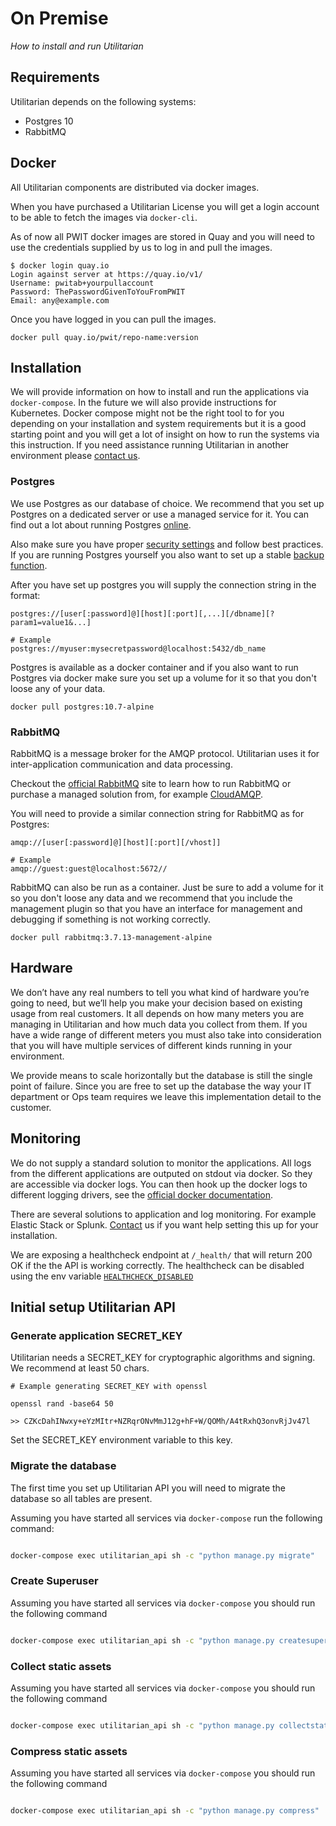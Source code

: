 # On Premise

*How to install and run Utilitarian*



## Requirements

Utilitarian depends on the following systems:

* Postgres 10
* RabbitMQ


## Docker

All Utilitarian components are distributed via docker images.  


When you have purchased a Utilitarian License you will get a login account to 
be able to fetch the images via `docker-cli`.


As of now all PWIT docker images are stored in Quay and you will need to use the 
credentials supplied by us to log in and pull the images.


```
$ docker login quay.io
Login against server at https://quay.io/v1/
Username: pwitab+yourpullaccount
Password: ThePasswordGivenToYouFromPWIT
Email: any@example.com

```

Once you have logged in you can pull the images.

```
docker pull quay.io/pwit/repo-name:version

```

## Installation

We will provide information on how to install and run the applications via 
`docker-compose`. In the future we will also provide instructions for Kubernetes.
Docker compose might not be the right tool to for you depending on your 
installation and system requirements but it is a good starting point and you 
will get a lot of insight on how to run the systems via this instruction. If 
you need assistance running Utilitarian in another environment please [contact us](index.md#get-in-contact). 


### Postgres

We use Postgres as our database of choice. We recommend that you set up 
Postgres on a dedicated server or use a managed service for it. You can find out 
a lot about running Postgres [online](https://www.digitalocean.com/community/tutorials/how-to-install-and-use-postgresql-on-ubuntu-18-04).

Also make sure you have proper [security settings](https://www.digitalocean.com/community/tutorials/how-to-secure-postgresql-on-an-ubuntu-vps)
and follow best practices. If you are running Postgres yourself you also want 
to set up a stable [backup function](https://www.digitalocean.com/community/tutorials/how-to-backup-postgresql-databases-on-an-ubuntu-vps).

After you have set up postgres you will supply the connection string in the format:

```
postgres://[user[:password]@][host][:port][,...][/dbname][?param1=value1&...]
``` 

```
# Example
postgres://myuser:mysecretpassword@localhost:5432/db_name
```

Postgres is available as a docker container and if you also want to run Postgres 
via docker make sure you set up a volume for it so that you don't loose any of 
your data. 

```
docker pull postgres:10.7-alpine
```

### RabbitMQ

RabbitMQ is a message broker for the AMQP protocol. Utilitarian uses it for 
inter-application communication and data processing.

Checkout the [official RabbitMQ](https://www.rabbitmq.com/) site to learn how 
to run RabbitMQ or purchase a managed solution from, for 
example [CloudAMQP](https://www.cloudamqp.com/).

You will need to provide a similar connection string for RabbitMQ as for Postgres:

```
amqp://[user[:password]@][host][:port][/vhost]]

```

```
# Example
amqp://guest:guest@localhost:5672//
```

RabbitMQ can also be run as a container. Just be sure to add a volume for it so
you don't loose any data and we recommend that you include the management plugin 
so that you have an interface for management and debugging if something is not 
working correctly.

```
docker pull rabbitmq:3.7.13-management-alpine
```


## Hardware

We don’t have any real numbers to tell you what kind of hardware you’re going 
to need, but we’ll help you make your decision based on existing usage from 
real customers. It all depends on how many meters you are managing in Utilitarian 
and how much data you collect from them. If you have a wide range of different 
meters you must also take into consideration that you will have multiple 
services of different kinds running in your environment.

We provide means to scale horizontally but the database is still the single 
point of failure. Since you are free to set up the database the way your IT 
department or Ops team requires we leave this implementation detail to the 
customer.   


## Monitoring

We do not supply a standard solution to monitor the applications. All logs 
from the different applications are outputed on stdout via docker. So they are
accessible via docker logs. You can then hook up the docker logs to different 
logging drivers, see the [official docker documentation](https://docs.docker.com/config/containers/logging/configure/). 

There are several solutions to application and log monitoring. For example 
Elastic Stack or Splunk. [Contact](index.md#get-in-contact) us if you want help setting this up for your 
installation.

We are exposing a healthcheck endpoint at `/_health/` that will return 200 OK if 
the the API is working correctly. The healthcheck can be disabled using the env 
variable [`HEALTHCHECK_DISABLED`](component_settings.md#healthcheck_disabled) 


## Initial setup Utilitarian API

### Generate application SECRET_KEY

Utilitarian needs a SECRET_KEY for cryptographic algorithms and signing. 
We recommend at least 50 chars. 

```
# Example generating SECRET_KEY with openssl

openssl rand -base64 50

>> CZKcDahINwxy+eYzMItr+NZRqrONvMmJ12g+hF+W/QOMh/A4tRxhQ3onvRjJv47l
```

Set the SECRET_KEY environment variable to this key.

### Migrate the database

The first time you set up Utilitarian API you will need to migrate the database 
so all tables are present. 

Assuming you have started all services via `docker-compose` run the following 
command:

```bash

docker-compose exec utilitarian_api sh -c "python manage.py migrate"

```


### Create Superuser

Assuming you have started all services via `docker-compose` you should run the
following command


```bash

docker-compose exec utilitarian_api sh -c "python manage.py createsuperuser"

```


### Collect static assets

Assuming you have started all services via `docker-compose` you should run the
following command


```bash

docker-compose exec utilitarian_api sh -c "python manage.py collectstatic --no-input"

```

### Compress static assets

Assuming you have started all services via `docker-compose` you should run the
following command


```bash

docker-compose exec utilitarian_api sh -c "python manage.py compress"

```





